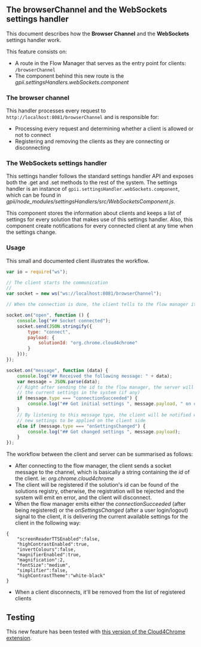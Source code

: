## The browserChannel and the WebSockets settings handler

This document describes how the __Browser Channel__ and the __WebSockets__ settings handler work.

This feature consists on:
* A route in the Flow Manager that serves as the entry point for clients: `/browserChannel`
* The component behind this new route is the _gpii.settingsHandlers.webSockets.component_

### The browser channel
This handler processes every request to `http://localhost:8081/browserChannel` and is responsible for:
* Processing every request and determining whether a client is allowed or not to connect
* Registering and removing the clients as they are connecting or disconnecting

### The WebSockets settings handler

This settings handler follows the standard settings handler API and exposes both the .get and .set methods to the rest of the system.
The settings handler is an instance of `gpii.settingsHandler.webSockets.component`, which can be found in _gpii/node_modules/settingsHandlers/src/WebSocketsComponent.js_.

This component stores the information about clients and keeps a list of settings for every solution that makes use of this settings handler.
Also, this component create notifications for every connected client at any time when the settings change.

### Usage

This small and documented client illustrates the workflow.

```javascript
var io = require("ws");

// The client starts the communication
//
var socket = new ws("ws://localhost:8081/browserChannel");

// When the connection is done, the client tells to the flow manager its id

socket.on("open", function () {
    console.log("## Socket connected");
    socket.send(JSON.stringify({
        type: "connect",
        payload: {
            solutionId: "org.chrome.cloud4chrome"
        }
    }));
});

socket.on("message", function (data) {
    console.log("## Received the following message: " + data);
    var message = JSON.parse(data);
    // Right after sending the id to the flow manager, the server will return back
    // the current settings in the system (if any)
    if (message.type === "connectionSucceeded") {
        console.log("## Got initial settings ", message.payload, " on connection");
    }
    // By listening to this message type, the client will be notified when the system has
    // new settings to be applied on the client side
    else if (message.type === "onSettingsChanged") {
        console.log("## Got changed settings ", message.payload);
    }
});
```

The workflow between the client and server can be summarised as follows:

* After connecting to the flow manager, the client sends a socket message to the channel, which is basically a string containing the *id* of the client. ie: _org.chrome.cloud4chrome_
* The client will be registered if the solution's id can be found of the solutions registry, otherwise, the registration will be rejected and the system will emit en error, and the client will disconnect.
* When the flow manager emits either the _connectionSucceeded_ (after being registered) or the _onSettingsChanged_ (after a user login/logout) signal to the client, it is delivering the current available settings for the client in the following way:
```
{
    "screenReaderTTSEnabled":false,
    "highContrastEnabled":true,
    "invertColours":false,
    "magnifierEnabled":true,
    "magnification":2,
    "fontSize":"medium",
    "simplifier":false,
    "highContrastTheme":"white-black"
}
```
* When a client disconnects, it'll be removed from the list of registered clients

## Testing

This new feature has been tested with [this version of the Cloud4Chrome extension](https://github.com/GutiX/chrome4cloud/commit/3d064bb7efc93bf90fde90b0192c273fb76817e5).
